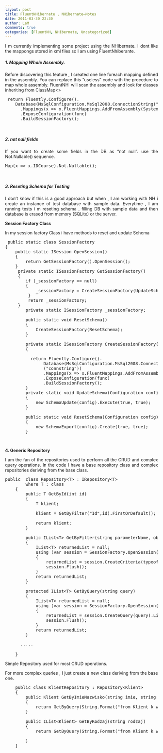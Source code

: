 ```yaml
---
layout: post
title: FluentNHibernate , NHibernate–Notes
date: 2011-03-30 22:30
author: LaM
comments: true
categories: [FluentNH, NHibernate, Uncategorized]
---
```

<p align="justify">I m currently implementing some project using the NHibernate. I dont like the mappongs stored in xml files so I am using FluentNhiberante.</p>
<p align="justify"></p>

<h5 align="justify">1. Mapping Whole Assembly.</h5>
<p align="justify">Before discovering this feature , I created one line foreach mapping defined in the assembly. You can replace this “useless” code with the procedure to map whole assembly. FluentNH  will scan the assembly and look for classes inheriting from ClassMap&lt;&gt;</p>

<pre class="lang:default decode:true"> return Fluently.Configure().
    Database(MsSqlConfiguration.MsSql2008.ConnectionString("connstring"))
      .Mappings(x =&gt; x.FluentMappings.AddFromAssembly(System.Reflection.Assembly.GetExecutingAssembly()))
      .ExposeConfiguration(func)
      .BuildSessionFactory();</pre>
&nbsp;
<h5 align="justify">2. not null fields</h5>
<p align="justify">If you want to create some fields in the DB as “not null”. use the Not.Nullable() sequence.</p>

<pre class="lang:default decode:true">Map(x =&gt; x.IDCourse).Not.Nullable();</pre>
&nbsp;
<h5 align="justify">3. Reseting Schema for Testing</h5>
<p align="justify">I don’t know if this is a good approach but when , I am working with NH i create an instance of test database with sample data. Everytime , I am running tests i m reseting schema , filling DB with sample data and then database is erased from memory (SQLite) or the server.</p>
<p align="justify"><strong>Session Factory Class</strong></p>
<p align="justify">In my session factory Class i have methods to reset and update Schema</p>
<p align="justify"></p>

<pre class="lang:default decode:true crayon-selected"> public static class SessionFactory
{
    public static ISession OpenSession()
    {
        return GetSessionFactory().OpenSession();
    }
     private static ISessionFactory GetSessionFactory()
     {
        if (_sessionFactory == null)
        {
            _sessionFactory = CreateSessionFactory(UpdateSchema);
         }
         return _sessionFactory;
     }
        private static ISessionFactory _sessionFactory;

        public static void ResetSchema()
        {
            CreateSessionFactory(ResetSchema);
        }

        private static ISessionFactory CreateSessionFactory(Action&lt;Configuration&gt; func)
        {

          return Fluently.Configure().
               Database(MsSqlConfiguration.MsSql2008.ConnectionString
               ("connstring"))
               .Mappings(x =&gt; x.FluentMappings.AddFromAssembly(System.Reflection.Assembly.GetExecutingAssembly()))
               .ExposeConfiguration(func)
               .BuildSessionFactory();
        }
        private static void UpdateSchema(Configuration config)
        {
            new SchemaUpdate(config).Execute(true, true);
        }

        public static void ResetSchema(Configuration config)
        {
            new SchemaExport(config).Create(true, true);
        }</pre>
&nbsp;
<p align="justify"><strong>4. Generic Repository</strong></p>
<p align="justify">I am the fan of the repositories used to perform all the CRUD and complex query operations. In the code I have a base repository class and complex repositories deriving from the base class.</p>

<pre class="lang:default decode:true">public  class Repository&lt;T&gt; : IRepository&lt;T&gt;
        where T : class
    {
        public T GetById(int id)
        {
            T klient;

            klient = GetByFilter("Id",id).FirstOrDefault();

            return klient;
        }

        public IList&lt;T&gt; GetByFilter(string parameterName, object value)
        {
            IList&lt;T&gt; returnedList = null;
            using (var session = SessionFactory.OpenSession())
            {
                returnedList = session.CreateCriteria(typeof(T)).Add(Expression.Eq(parameterName, value)).List&lt;T&gt;();
                session.Flush();
            }
            return returnedList;
        }

        protected IList&lt;T&gt; GetByQuery(string query)
        {
            IList&lt;T&gt; returnedList = null;
            using (var session = SessionFactory.OpenSession())
            {
                returnedList = session.CreateQuery(query).List&lt;T&gt;();
                session.Flush();
            }
            return returnedList;
        }

      .....

    }</pre>
<p align="justify">Simple Repository used for most CRUD operations.</p>
<p align="justify">For more complex queries , I just create a new class deriving from the base one.</p>

<pre class="lang:default decode:true">    public class KlientRepository : Repository&lt;Klient&gt;
    {
        public Klient GetByImieNazwisko(string imie, string nazwisko)
        {
            return GetByQuery(String.Format("from Klient k where k.Imie = '{0}' and k.Nazwisko = '{1}'",imie,nazwisko)).FirstOrDefault();
        }

        public IList&lt;Klient&gt; GetByRodzaj(string rodzaj)
        {
            return GetByQuery(String.Format("from Klient k where k.Rodzaj.Rodzaj = '{0}' ", rodzaj)).ToList();

        }
    }</pre>
&nbsp;
